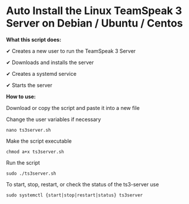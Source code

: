 # Auto Install the Linux TeamSpeak 3 Server on Debian / Ubuntu / Centos

**What this script does:**

✔ Creates a new user to run the TeamSpeak 3 Server

✔ Downloads and installs the server

✔ Creates a systemd service 

✔ Starts the server

**How to use:**

Download or copy the script and paste it into a new file

Change the user variables if necessary

```nano ts3server.sh```

Make the script executable
                                       
```chmod a+x ts3server.sh```

Run the script

```sudo ./ts3server.sh```

To start, stop, restart, or check the status of the ts3-server use

```sudo systemctl {start|stop|restart|status} ts3server```
